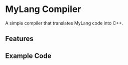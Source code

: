 # MyLang Compiler
A simple compiler that translates MyLang code into C++.

## Features


## Example Code
